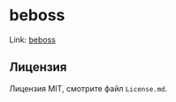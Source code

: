 # beboss

Link: [beboss](http://ligalaiz.github.io/beboss/)

## Лицензия

Лицензия MIT, смотрите файл `License.md`.